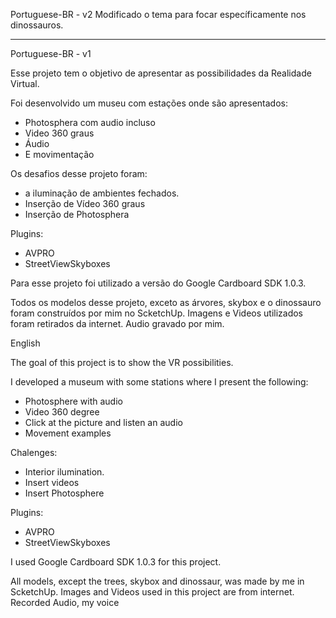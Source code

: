 Portuguese-BR - v2
Modificado o tema para focar específicamente nos dinossauros.


-------------
Portuguese-BR - v1

Esse projeto tem o objetivo de apresentar as possibilidades da Realidade Virtual.

Foi desenvolvido um museu com estações onde são apresentados:
+ Photosphera com audio incluso
+ Video 360 graus
+ Áudio
+ E movimentação

Os desafios desse projeto foram:
+ a iluminação de ambientes fechados.
+ Inserção de Vídeo 360 graus
+ Inserção de Photosphera

Plugins:
+ AVPRO
+ StreetViewSkyboxes

Para esse projeto foi utilizado a versão do Google Cardboard SDK 1.0.3.

Todos os modelos desse projeto, exceto as árvores, skybox e o dinossauro foram construídos por mim no ScketchUp.
Imagens e Videos utilizados foram retirados da internet.
Audio gravado por mim.

English

The goal of this project is to show the VR possibilities.

I developed a museum with some stations where I present the following:
+ Photosphere with audio
+ Video 360 degree
+ Click at the picture and listen an audio
+ Movement examples

Chalenges:

+ Interior ilumination.
+ Insert videos
+ Insert Photosphere

Plugins:
+ AVPRO
+ StreetViewSkyboxes

I used Google Cardboard SDK 1.0.3 for this project.

All models, except the trees, skybox and dinossaur, was made by me in ScketchUp.
Images and Videos used in this project are from internet.
Recorded Audio, my voice